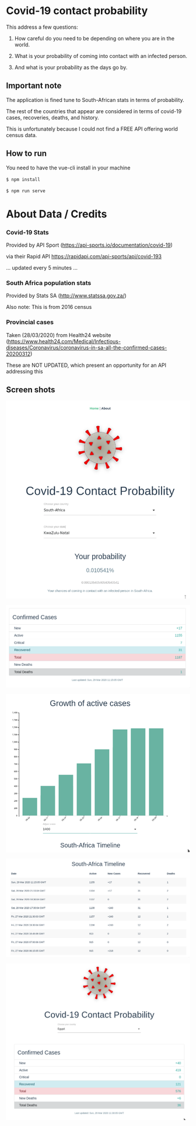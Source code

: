 # Covid-19 contact probability

This address a few questions:

  1. How careful do you need to be depending on where you are in the world.
  
  2. What is your probability of coming into contact with an infected person.
  
  3. And what is your probability as the days go by.
  
  
## Important note

The application is fined tune to South-African stats in terms of probability.

The rest of the countries that appear are considered in terms of covid-19 cases, recoveries, deaths, and history.

This is unfortunately because I could not find a FREE API offering world census data.



## How to run

You need to have the vue-cli install in your machine

`$ npm install`

`$ npm run serve`



# About Data / Credits

### Covid-19 Stats
Provided by API Sport (https://api-sports.io/documentation/covid-19)

via their Rapid API https://rapidapi.com/api-sports/api/covid-193

... updated every 5 minutes ...

### South Africa population stats
Provided by Stats SA (http://www.statssa.gov.za/)

Also note: This is from 2016 census

### Provincial cases
Taken (28/03/2020) from Health24 website (https://www.health24.com/Medical/Infectious-diseases/Coronavirus/coronavirus-in-sa-all-the-confirmed-cases-20200312)


These are NOT UPDATED, which present an opportunity for an API addressing this



## Screen shots

<p><img src="https://github.com/wiredmartian/covid-19-contact-probability/blob/master/src/assets/screen-1.png"></p>

<p><img src="https://github.com/wiredmartian/covid-19-contact-probability/blob/master/src/assets/screen-2.png"></p>

<p><img src="https://github.com/wiredmartian/covid-19-contact-probability/blob/master/src/assets/screen-3.png"></p>

<p><img src="https://github.com/wiredmartian/covid-19-contact-probability/blob/master/src/assets/screen-4.png"></p>

<p><img src="https://github.com/wiredmartian/covid-19-contact-probability/blob/master/src/assets/screen-5.png"></p>
